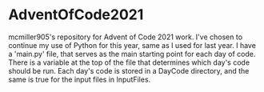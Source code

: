 # AdventOfCode2021

mcmiller905's repository for Advent of Code 2021 work. I've chosen to continue my use of Python for this year, same as I used for last year. I have a 'main.py' file, that serves as the main starting point for each day of code. There is a variable at the top of the file that determines which day's code should be run. Each day's code is stored in a DayCode directory, and the same is true for the input files in InputFiles.